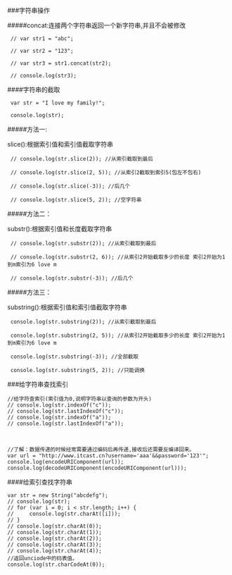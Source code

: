  ###字符串操作

#####concat:连接两个字符串返回一个新字符串,并且不会被修改

     // var str1 = "abc";

     // var str2 = "123";

     // var str3 = str1.concat(str2);

     // console.log(str3);

####字符串的截取
    
     var str = "I love my family!";

     console.log(str);

#####方法一:

slice():根据索引值和索引值截取字符串


     // console.log(str.slice(2)); //从索引截取到最后

     // console.log(str.slice(2, 5)); //从索引2截取到索引5(包左不包右)

     // console.log(str.slice(-3)); //后几个

     // console.log(str.slice(5, 2)); //空字符串


#####方法二：

 substr():根据索引值和长度截取字符串


     // console.log(str.substr(2)); //从索引截取到最后

     // console.log(str.substr(2, 6)); //从索引2开始截取多少的长度 索引2开始为1到m索引为6 love m

     // console.log(str.substr(-3)); //后几个

#####方法三：

substring():根据索引值和索引值截取字符串
    
     console.log(str.substring(2)); //从索引截取到最后

     console.log(str.substring(2, 5)); //从索引2开始截取多少的长度 索引2开始为1到m索引为6 love m

     console.log(str.substring(-3)); //全部截取

     console.log(str.substring(5, 2)); //只能调换


###给字符串查找索引

    //给字符查索引(索引值为0,说明字符串以查询的参数为开头)
    // console.log(str.indexOf("c"));
    // console.log(str.lastIndexOf("c"));
    // console.log(str.indexOf("a"));
    // console.log(str.lastIndexOf("a"));



    //了解：数据传递的时候经常需要通过编码后再传递,接收后还需要反编译回来。
    var url = "http://www.itcast.cn?username='aaa'&&password='123'";
    console.log(encodeURIComponent(url));
    console.log(decodeURIComponent(encodeURIComponent(url)));





####给索引查找字符串

    var str = new String("abcdefg");
    // console.log(str);
    // for (var i = 0; i < str.length; i++) {
    //     console.log(str.charAt([i]));
    // }
    // console.log(str.charAt(0));
    // console.log(str.charAt(1));
    // console.log(str.charAt(2));
    // console.log(str.charAt(3));
    // console.log(str.charAt(4));
    //返回unciode中的码表值。
    console.log(str.charCodeAt(0));





